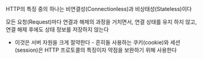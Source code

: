 HTTP의 특징 중의 하나는 비연결성(Connectionless)과 비상태성(Stateless)이다

모든 요청(Request)마다 연결과 해제의 과정을 거치면서, 연결 상태를 유지 하지 않고, 연결 해제 후에도 상태 정보를 저장하지 않는다

- 이것은 서버 자원을 크게 절약한다 -
  흔히들 사용하는 쿠키(cookie)와 세션(session)은 HTTP 프로토콜의 특징이자 약점을 보완하기 위해 사용한다
